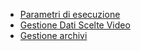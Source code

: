 - [Parametri di esecuzione](Sorgenti/MB/DOC_OGG/P_B£GPE2)
- [Gestione Dati Scelte Video](Sorgenti/MB/DOC_OGG/P_B£MDV0)
- [Gestione archivi](Sorgenti/MB/DOC_OGG/P_B£RF01)
